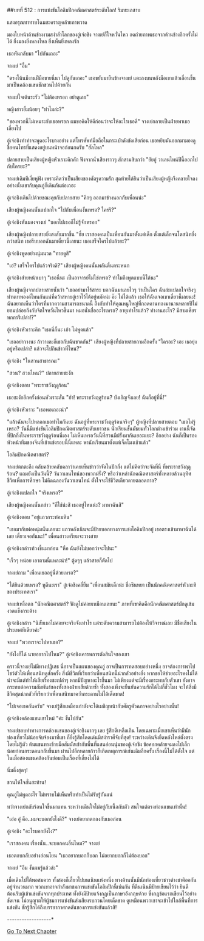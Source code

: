 ##บทที่ 512 : การแข่งขันโอลิมปิกคณิตศาสตร์ระดับโลก!
ริมทะเลสาบ


แสงอรุณทาทาบโฉมสะคราญคล้ายภาพวาด


มองใบหน้าด้านข้างงามสง่าล้ำโลกของอู๋เจ๋อชิง จางเย่ก็ใจหวั่นไหว อดถ่ายภาพเธอจากด้านข้างอีกครั้งไม่ได้ ยิ่งมองยิ่งหลงไหล ยิ่งเห็นยิ่งหลงรัก


เธอหันกลับมา "ไปกันเถอะ"


จางเย่ "อื้ม"


"ตรงโน้นมีงานฝีมือขายนี่นา ไปดูกันเถอะ" เธอขยับมายืนข้างจางเย่ แตะลงบนหลังมือเขาแล้วเลื่อนขึ้นมาเป็นคล้องแขนชักชวนไปด้วยกัน


จางเย่ใจเต้นระรัว "ไม่ต้องหรอก อย่าดูเลย"


หญิงสาวยิ้มน้อยๆ "ทำไมล่ะ?"


"ของพวกนี้ไม่เหมาะกับเธอหรอก ผมขอคิดให้ดีก่อนว่าจะให้อะไรเธอดี" จางเย่กลายเป็นฝ่ายพาเธอเลี่ยงไป


อู๋เจ๋อชิงทำท่าจะพูดอะไรบางอย่าง แต่โทรศัพท์มือถือในกระเป๋าดังขัดเสียก่อน เธอหยิบมันออกมามองดูชื่อคนโทรที่แสดงอยู่บนหน้าจอก่อนกดรับ "ฮัลโหล"


ปลายสายเป็นเสียงผู้หญิงหัวเราะคิกคัก ฟังจากน้ำเสียงราวๆ สักสามสิบกว่า "ยัยอู๋ วาเลนไทน์ปีนี้ออกไปกับใครยะ?"


จางเย่เดิมทีเงี่ยหูฟัง เพราะคิดว่าเป็นเสียงของศัตรูความรัก สุดท้ายได้ยินว่าเป็นเสียงผู้หญิงจึงคลายใจลง อย่างนั้นเขากับคุณอู๋ก็เดินกันต่อเถอะ


อู๋เจ๋อชิงเดินไปด้วยขณะคุยกับปลายสาย "คิกๆ ออกมาข้างนอกกับเพื่อนน่ะ"


เสียงผู้หญิงคนนั้นแปลกใจ "ไปกับเพื่อนงั้นเหรอ? ใครรึ?"


อู๋เจ๋อชิงหันมองจางเย่ "บอกไปเธอก็ไม่รู้จักหรอก"


เสียงผู้หญิงปลายสายยิ่งสงสัยมากขึ้น "ฮึ่ย เราสองคนเป็นเพื่อนกันมาตั้งแต่เด็ก ตั้งแต่เล็กจนโตสนิทยิ่งกว่าสนิท เธอรีบบอกฉันมาเดี๋ยวนี้เลยนะ เธอเสร็จใครไปแล้วยะ?"


อู๋เจ๋อชิงพูดอย่างนุ่มนวล "ทายดูสิ"


"เอ๋? เสร็จใครไปแล้วจริงดิ?" เสียงผู้หญิงคนนั้นพลันตื่นตระหนก


อู๋เจ๋อชิงส่ายหน้าเบาๆ "เธอนี่นะ เป็นอาจารย์ไม่ใช่เหรอ? ทำไมถึงพูดแบบนี้ได้นะ"


เสียงผู้หญิงจากปลายสายนั้นว่า "เธออย่ามาไร้สาระ บอกฉันมาเลยไวๆ ว่าเป็นใคร ฉันล่ะแปลกใจจริงๆ ท่านเทพองค์ไหนกันแน่ที่คว้าสหายอู๋เราไว้ได้อยู่หมัดน่ะ อ๊ะ ไม่ได้แล้ว เธอให้ฉันเจอเขาเดี๋ยวนี้เลยนะ! ฉันอยากเห็นว่าใครที่มากความสามารถขนาดนี้ ถึงกับทำให้คุณหนูใหญ่ที่กอดคานทองมานานหลายปีไม่ยอมปล่อยถึงกับจิตใจหวั่นไหวขึ้นมา หมอนั่นชื่ออะไรเหรอ? อายุเท่าไรแล้ว? ทำงานอะไร? มีสามเศียรหกกรรึเปล่า!?"


อู๋เจ๋อชิงหัวเราะคิก "เธอนี่ก็นะ เอ้า ไม่พูดแล้ว"


"เธออย่าวางนะ ถ้าวางละก็เธอกับฉันขาดกัน!" เสียงผู้หญิงที่ปลายสายถามอีกครั้ง "ใครอะ? เอะ เธอยุ่งอยู่หรือเปล่า? แล้วจะไปกินข้าวที่ไหน?"


อู๋เจ๋อชิง "ในสวนสาธารณะ"


"สวน? สวนไหน?" ปลายสายชะงัก


อู๋เจ๋อชิงตอบ "พระราชวังฤดูร้อน"


เธอชะงักอีกครั้งก่อนหัวเราะลั่น "ฮ่า! พระราชวังฤดูร้อน? บังเอิญจังเลย! ฉันก็อยู่ที่นี่!"


อู๋เจ๋อชิงหัวเราะ "เธอพอเถอะน่า"


"แล้วฉันจะไปหลอกเธอทำไมกันยะ ฉันอยู่ที่พระราชวังฤดูร้อนจริงๆ" ผู้หญิงที่ปลายสายตอบ "เธอไม่รู้เหรอ? วันนี้มีแข่งขันโอลิมปิกคณิตศาสตร์ระดับเยาวชน นักเรียนชั้นมัธยมทั่วโลกต่างเข้าร่วม งานนี้จัดที่ปักกิ่งในพระราชวังฤดูร้อนนี่เอง ไม่เห็นเหรอวันนี้ที่สวนมีฝรั่งมากันเยอะแยะ? อีกอย่าง ฉันก็เป็นรองหัวหน้าทีมของจีนที่เข้าแข่งรอบนี้นี่แหละ พานักเรียนมาตั้งแต่เจ็ดโมงเช้าแล้ว"


โอลิมปิกคณิตศาสตร์?


จางเย่ตกตะลึง คลับคล้ายคลับคลาว่าเคยเห็นข่าวว่าจัดในปักกิ่ง แต่ไม่คิดว่าจะจัดที่นี่ ที่พระราชวังฤดูร้อน? แถมยังเป็นวันนี้? วันวาเลนไทน์ของพวกฝรั่ง? หรือว่าเหล่านักคณิตศาสตร์ทั้งหลายล้วนอุทิศชีวิตเพื่อการศึกษา ไม่คิดฉลองวันวาเลนไทน์ ตั้งใจจะใช้ชีวิตเดียวดายตลอดกาล?


อู๋เจ๋อชิงแปลกใจ "จริงเหรอ?"


เสียงผู้หญิงคนนั้นกล่าว "ก็ใช่น่ะสิ เธออยู่ไหนน่ะ? มาหาฉันสิ"


อู๋เจ๋อชิงตอบ "อยู่แถวกระท่อมหิน"


"เธอมากับพ่อหนุ่มนั่นเลยนะ แถวหลังเนินจะมีป้ายบอกทางการแข่งโอลิมปิกอยู่ เธอตรงเข้ามาหาฉันได้เลย เดี๋ยวเจอกันนะ!" เพื่อนสาวเตรียมจะวางสาย


อู๋เจ๋อชิงกล่าวท้วงขึ้นมาก่อน "หือ ฉันยังไม่บอกว่าจะไปนะ"


"เร็วๆ หน่อย เอาตามนี้แหละน่า!" ตู้ดๆๆ แล้วสายก็ตัดไป


จางเย่ถาม "เพื่อนเธออยู่นี่ด้วยเหรอ?"


"ได้ยินด้วยเหรอ? หูดีนะเรา" อู๋เจ๋อชิงคลี่ยิ้ม "เพื่อนสมัยเด็กน่ะ ชื่อซินหยา เป็นนักคณิตศาสตร์หัวกะทิของประเทศเรา"


จางเย่เหงื่อตก "นักคณิตศาสตร์? ฟังดูไม่ค่อยเหมือนเลยนะ" ภาพที่เขาคิดคือนักคณิตศาสตร์มักดูเข้มงวดแข็งกระด้าง


อู๋เจ๋อชิงกล่าว "นิสัยเธอไม่ค่อยจะจริงจังเท่าไร แต่ระดับความสามารถไม่ต้องให้วิจารณ์เลย มีชื่อเสียงในประเทศทีเดียวค่ะ"


จางเย่ "พวกเราจะไปหาเธอ?"


"ยังไงก็ได้ นายอยากไปไหม?" อู๋เจ๋อชิงเคารพการตัดสินใจของเขา


คราวนี้จางเย่ไม่มีทางปฏิเสธ นี่อาจเป็นแผนของคุณอู๋ อาจเป็นการทดสอบอย่างหนึ่ง อาจต้องการพาไปโชว์ตัวให้เพื่อนสนิทดูสักครั้ง สิ่งมีชีวิตที่เรียกว่าเพื่อนสนิทนี้น่ากลัวอย่างยิ่ง หากขอให้ช่วยอะไรคงไม่ได้ น่าจะมีแต่ทำให้เสียเรื่องซะเปล่าๆ หากมีปัญหาอะไรขึ้นมา ไม่เพียงแต่จะมีเรื่องกระทบกับตัวเขา ยังอาจกระทบต่อความสัมพันธ์ของทั้งสองฝ่ายเสียด้วยซ้ำ ทั้งสองเพิ่งจะยืนยันความรักได้ไม่กี่ชั่วโมง จะให้สิ่งมีชีวิตสุดน่ากลัวที่เรียกว่าเพื่อนสนิทมาคว่ำกระดานไม่ได้เด็ดขาด!


"ไปเจอเธอกันครับ" จางเย่รู้สึกเหมือนกำลังจะได้เผชิญหน้ากับศัตรูตัวฉกาจอย่างไรอย่างนั้น!


อู๋เจ๋อชิงคล้องแขนเขาใหม่ "ค่ะ งั้นไปกัน"


จางเย่ชอบท่าทางการคล้องแขนของอู๋เจ๋อชิงมากๆ เลย รู้สึกดีเหลือเกิน โดยเฉพาะเมื่อเขาเห็นว่ามีนักท่องเที่ยวไม่น้อยจับจ้องมาที่เขา ก็ยิ่งรู้สึกโดดเด่นมีสง่าราศีจับที่สุด! ระหว่างเดินจึงยืดหลังไหล่ตั้งตรงโดยไม่รู้ตัว ต้นแขนทางซ้ายมือสัมผัสเข้ากับพื้นที่แสนอ่อนนุ่มของอู๋เจ๋อชิง ข้อศอกคล้ายจมลงไปเล็กน้อยก่อนกระดอนกลับขึ้นมา ผ่านไปอีกหลายก้าวก็เกิดเหตุการณ์เช่นเดิมอีกครั้ง เรื่องนี้ไม่ได้ตั้งใจ แต่ในเมื่อสองแขนคล้องกันย่อมเป็นเรื่องที่เลี่ยงไม่ได้


นิ่มดึ๋งสุดๆ!


ชวนให้ใจสั่นสะท้าน!


คุณอู๋ไม่พูดอะไร ไม่ทราบไม่เห็นหรือทำเป็นไม่รับรู้กันแน่


ทว่าจางเย่กลับร้อนใจขึ้นมาแทน ระหว่างเดินใจไม่อยู่กับเนื้อกับตัว สนใจแต่ตรงท่อนแขนเท่านั้น!


"เอ่อ อู๋ คือ..ผมจะบอกยังไงดี?" จางเย่อยากตกลงกับเธอก่อน


อู๋เจ๋อชิง "อะไรบอกยังไง?"


"เราสองคน เรื่องนั้น..จะบอกคนอื่นไหม?" จางเย่


เธอตอบกลับอย่างอ่อนโยน "เธออยากบอกก็บอก ไม่อยากบอกก็ไม่ต้องบอก"


จางเย่ "อืม งั้นผมรู้แล้วล่ะ"


เมื่อเดินไปได้พอสมควร ทั้งสองก็เลี้ยวไปบนเนินแห่งหนึ่ง ทางด้านนั้นมีนักท่องเที่ยวชาวต่างชาติออกันอยู่จำนวนมาก พวกเขาอาจกำลังมาชมการแข่งขันโอลิมปิกนี้เช่นกัน ที่ตีนเนินมีป้ายเขียนไว้ว่า ยินดีต้อนรับผู้เข้าแข่งขันจากทุกประเทศ ทั้งยังมีป้ายแจ้งกฎเป็นภาษาอังกฤษด้วย ซึ่งกฎข้อแรกเขียนไว้อย่างชัดเจน ไม่อนุญาตให้ผู้ชมการแข่งขันส่งเสียงรบกวนโดยเด็ดขาด ดูเหมือนพวกเขาจะเข้าไปใกล้พื้นที่การแข่งขัน ชักรู้สึกได้ถึงบรรยากาศกดดันของการแข่งขันแล้วสิ!








*-*-*-*-*-*-*-*-*-*-*-*-*-*-*-*-*-*-*




[Go To Next Chapter]( ./13.md)